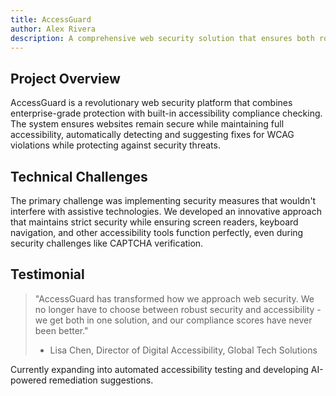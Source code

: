 ```yaml
---
title: AccessGuard
author: Alex Rivera
description: A comprehensive web security solution that ensures both robust protection and WCAG 2.1 Level AAA compliance for enterprise websites
---
```


## Project Overview

AccessGuard is a revolutionary web security platform that combines enterprise-grade protection with built-in accessibility compliance checking. The system ensures websites remain secure while maintaining full accessibility, automatically detecting and suggesting fixes for WCAG violations while protecting against security threats.

## Technical Challenges

The primary challenge was implementing security measures that wouldn't interfere with assistive technologies. We developed an innovative approach that maintains strict security while ensuring screen readers, keyboard navigation, and other accessibility tools function perfectly, even during security challenges like CAPTCHA verification.

## Testimonial

> "AccessGuard has transformed how we approach web security. We no longer have to choose between robust security and accessibility - we get both in one solution, and our compliance scores have never been better."
>
> - Lisa Chen, Director of Digital Accessibility, Global Tech Solutions

Currently expanding into automated accessibility testing and developing AI-powered remediation suggestions.
